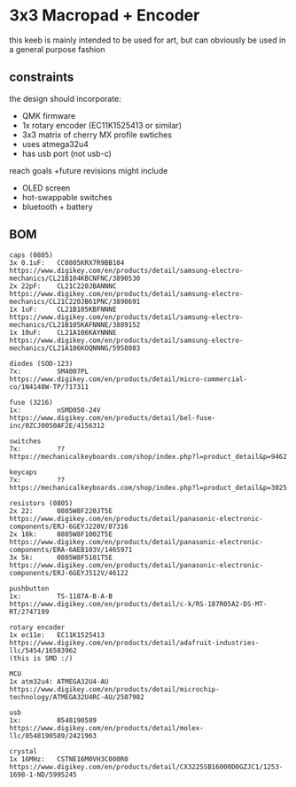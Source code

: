 # 3x3 Macropad + Encoder

this keeb is mainly intended to be used for art, but can obviously be used in a general purpose fashion

## constraints

the design should incorporate:
- QMK firmware
- 1x rotary encoder (EC11K1525413 or similar)
- 3x3 matrix of cherry MX profile swtiches
- uses atmega32u4
- has usb port (not usb-c)

reach goals +future revisions might include
- OLED screen
- hot-swappable switches
- bluetooth + battery

## BOM

```
caps (0805)
3x 0.1uF:   CC0805KRX7R9BB104   https://www.digikey.com/en/products/detail/samsung-electro-mechanics/CL21B104KBCNFNC/3890530
2x 22pF:    CL21C220JBANNNC     https://www.digikey.com/en/products/detail/samsung-electro-mechanics/CL21C220JB61PNC/3890691
1x 1uF:     CL21B105KBFNNNE     https://www.digikey.com/en/products/detail/samsung-electro-mechanics/CL21B105KAFNNNE/3889152
1x 10uF:    CL21A106KAYNNNE     https://www.digikey.com/en/products/detail/samsung-electro-mechanics/CL21A106KOQNNNG/5958083

diodes (SOD-123)
7x:         SM4007PL            https://www.digikey.com/en/products/detail/micro-commercial-co/1N4148W-TP/717311

fuse (3216)
1x:         nSMD050-24V         https://www.digikey.com/en/products/detail/bel-fuse-inc/0ZCJ0050AF2E/4156312

switches
7x:         ??                  https://mechanicalkeyboards.com/shop/index.php?l=product_detail&p=9462

keycaps
7x:         ??                  https://mechanicalkeyboards.com/shop/index.php?l=product_detail&p=3025

resistors (0805)
2x 22:      0805W8F220JT5E      https://www.digikey.com/en/products/detail/panasonic-electronic-components/ERJ-6GEYJ220V/87316
2x 10k:     0805W8F1002T5E      https://www.digikey.com/en/products/detail/panasonic-electronic-components/ERA-6AEB103V/1465971
3x 5k:      0805W8F5101T5E      https://www.digikey.com/en/products/detail/panasonic-electronic-components/ERJ-6GEYJ512V/46122

pushbutton
1x:         TS-1187A-B-A-B      https://www.digikey.com/en/products/detail/c-k/RS-187R05A2-DS-MT-RT/2747199

rotary encoder
1x ec11e:   EC11K1525413        https://www.digikey.com/en/products/detail/adafruit-industries-llc/5454/16583962
(this is SMD :/)

MCU
1x atm32u4: ATMEGA32U4-AU       https://www.digikey.com/en/products/detail/microchip-technology/ATMEGA32U4RC-AU/2507982

usb
1x:         0548190589          https://www.digikey.com/en/products/detail/molex-llc/0548190589/2421963

crystal
1x 16MHz:   CSTNE16M0VH3C000R0  https://www.digikey.com/en/products/detail/CX3225SB16000D0GZJC1/1253-1698-1-ND/5995245
```
